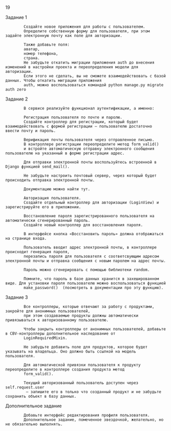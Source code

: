 19


Задание 1


            Создайте новое приложения для работы с пользователем. 
            Определите собственную форму для пользователя, при этом задайте электронную почту как поле для авторизации.
            
            Также добавьте поля:            
            аватар,
            номер телефона,
            страна.
            Не забудьте откатить миграции приложения auth до внесения изменений в настройки проекта и переопределения модели для авторизации. 
            Если этого не сделать, вы не сможете взаимодействовать с базой данных. Чтобы откатить миграции приложения 
            auth, можно воспользоваться командой python manage.py migrate auth zero

Задание 2

            В сервисе реализуйте функционал аутентификации, а именно:
            
            Регистрация пользователя по почте и паролю.
            Создайте контроллер для регистрации, который будет взаимодействовать с формой регистрации — пользователю достаточно ввести почту и пароль.
            
            Верификация почты пользователя через отправленное письмо.
            В контроллере регистрации переопределите метод form_valid()
            и встройте автоматическую отправку электронного сообщения пользователю на указанный в форме регистрации адрес.
            
            Для отправки электронной почты воспользуйтесь встроенной в Django функцией send_mail().
            
            Не забудьте настроить почтовый сервер, через который будет происходить отправка электронной почты.
            
            Документацию можно найти тут.
            
            Авторизация пользователя.
            Создайте отдельный контроллер для авторизации (LoginView) и зарегистрируйте его в приложении.
            
            Восстановление пароля зарегистрированного пользователя на автоматически сгенерированный пароль.
            Создайте новый контроллер для восстановления пароля.
            
            В интерфейсе кнопка «Восстановить пароль» должна отображаться на странице входа.
            
            Пользователь вводит адрес электронной почты, в контроллере происходит генерация пароля, 
            перезапись пароля для пользователя с соответсвующим адресом электронной почты и отправка сообщения с новым паролем на адрес почты.
            
            Пароль можно сгенерировать с помощью библиотеки random.
            
            Помните, что пароль в базе данных хранится в захешированном виде. Для установки пароля пользователю можно воспользоваться функцией 
            make_password()  (посмотреть в документации про эту функцию).

Задание 3

            Все контроллеры, которые отвечают за работу с продуктами, закройте для анонимных пользователей, 
            при этом создаваемые продукты должны автоматически привязываться к авторизованному пользователю.
            
            Чтобы закрыть контроллеры от анонимных пользователей, добавьте в CBV-контроллеры дополнительное наследование от 
            LoginRequiredMixin.
            
            Не забудьте добавить поле для продуктов, которое будет указывать на владельца. Оно должно быть ссылкой на модель пользователя.
            
            Для автоматической привязки пользователя к продукту переопределите в контроллере создания продукта метод 
            form_valid().
            
            Текущий авторизованный пользователь доступен через self.request.user
             — запишите его в только что созданный продукт и не забудьте сохранить объект в базу данных.

 
Дополнительное задание

            Добавьте интерфейс редактирования профиля пользователя.             
            Дополнительное задание, помеченное звездочкой, желательно, но не обязательно выполнять.


